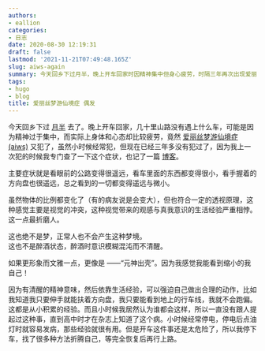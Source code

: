 ```yaml
---
authors:
- eallion
categories:
- 日志
date: 2020-08-30 12:19:31
draft: false
lastmod: '2021-11-21T07:49:48.165Z'
slug: aiws-again
summary: 今天回乡下过月半，晚上开车回家时因精神集中但身心疲劳，时隔三年再次出现爱丽丝梦游仙境症。症状表现为视野中物体比例异常缩小或遥远，虽符合透视原理却与生活经验严重冲突，最折磨人的是这种视觉与意识的矛盾。不同于梦境或醉酒，它更像元神出壳般的清醒体验，能依靠经验控制动作但驾驶仍危险，最终停车调整至完全恢复才继续上路。
tags:
- hugo
- blog
title: 爱丽丝梦游仙境症 偶发
---
```

今天回乡下过 [月半](https://eallion.com/yueban2020/) 去了。晚上开车回家，几十里山路没有遇上什么车，可能是因为精神过于集中，而实际上身体和心态却比较疲劳，竟然 [爱丽丝梦游仙境症 (aiws)](https://eallion.com/aiws/) 又犯了，虽然小时候经常犯，但现在已经三年多没有犯过了，因为我上一次犯的时候我专门查了一下这个症状，也记了一篇 [博客](https://eallion.com/aiws/)。

主要症状就是看眼前的公路变得很遥远，看车里面的东西都变得很小，看手握着的方向盘也很遥远，总之看到的一切都变得遥远与微小。

虽然物体的比例都变化了（有的病友说是会变大），但也符合一定的透视原理，这种感觉主要是视觉的冲突，这种视觉带来的观感与真我意识的生活经验严重相悖。这一点最折磨人。

这也绝不是梦，正常人也不会产生这种梦境。  
这也不是醉酒状态，醉酒时意识模糊混沌而不清醒。

如果更形象而文雅一点，更像是 ——“元神出壳”。因为我感觉我能看到缩小的我自己！

因为有清醒的精神意味，然后依靠生活经验，可以强迫自己做出合理的动作，比如我知道我只要伸手就能扶着方向盘，我只要能看到地上的行车线，我就不会跑偏。这都是从小积累的经验。而且小时候我居然认为谁都会这样，所以一直没有跟人提起过这种事，直到高中时才在杂志上知道了这个病。小时候经常停电，停电后点油灯时就容易发病，那些经验就很有用。但是开车这件事还是太危险了，所以我停下车，找了很多种方法折腾自己，等完全恢复后再行上路。